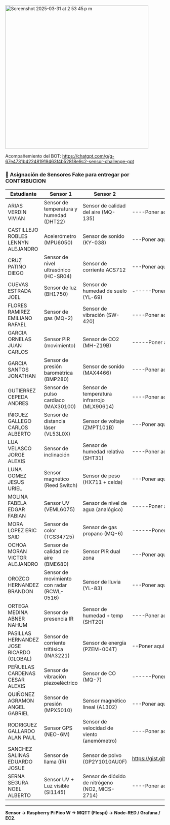 
<img width="452" alt="Screenshot 2025-03-31 at 2 53 45 p m" src="https://github.com/user-attachments/assets/e818e879-8723-4618-bafe-1e3d764ac43c" />


Acompañemiento del BOT: https://chatgpt.com/g/g-67e4731b422481919463f4b52818e9c2-sensor-challenge-gpt

### 🧪 Asignación de Sensores Fake para entregar por CONTRIBUCION

| Estudiante | Sensor 1 | Sensor 2 | Link 
|------------|----------|----------|----------|
| ARIAS VERDIN VIVIAN | Sensor de temperatura y humedad (DHT22) | Sensor de calidad del aire (MQ-135) |----Poner aqui------|
| CASTILLEJO ROBLES LENNYN ALEJANDRO | Acelerómetro (MPU6050) | Sensor de sonido (KY-038) |---Poner aqui-----|
| CRUZ PATIÑO DIEGO | Sensor de nivel ultrasónico (HC-SR04) | Sensor de corriente ACS712 |---Poner aqui---|
| CUEVAS ESTRADA JOEL | Sensor de luz (BH1750) | Sensor de humedad de suelo (YL-69) |------Poner aqui---|
| FLORES RAMIREZ EMILIANO RAFAEL | Sensor de gas (MQ-2) | Sensor de vibración (SW-420) |----Poner aqui---|
| GARCIA ORNELAS JUAN CARLOS | Sensor PIR (movimiento) | Sensor de CO2 (MH-Z19B) |-----Poner aqui--|
| GARCIA SANTOS JONATHAN | Sensor de presión barométrica (BMP280) | Sensor de sonido (MAX4466) |----Poner aqui----|
| GUTIERREZ CEPEDA ANDRES | Sensor de pulso cardíaco (MAX30100) | Sensor de temperatura infrarrojo (MLX90614) |----Poner aqui--|
| IÑIGUEZ GALLEGO CARLOS ALBERTO | Sensor de distancia láser (VL53L0X) | Sensor de voltaje (ZMPT101B) |---Poner aqui----|
| LUA VELASCO JORGE ALEXIS | Sensor de inclinación | Sensor de humedad relativa (SHT31) |----Poner aqui--|
| LUNA GOMEZ JESUS URIEL | Sensor magnético (Reed Switch) | Sensor de peso (HX711 + celda) |---Poner aqui----|
| MOLINA FABELA EDGAR FABIAN | Sensor UV (VEML6075) | Sensor de nivel de agua (analógico) |-----Poner aqui---|
| MORA LOPEZ ERIC SAID | Sensor de color (TCS34725) | Sensor de gas propano (MQ-6) |------Poner aqui---|
| OCHOA MORAN VICTOR ALEJANDRO | Sensor de calidad de aire (BME680) | Sensor PIR dual zona |---Poner aqui----|
| OROZCO HERNANDEZ BRANDON | Sensor de movimiento con radar (RCWL-0516) | Sensor de lluvia (YL-83) |---Poner aqui------|
| ORTEGA MEDINA ABNER NAHUM | Sensor de presencia IR | Sensor de humedad + temp (SHT20) |----Poner aqui-----|
| PASILLAS HERNANDEZ JOSE RICARDO (GLOBAL) | Sensor de corriente trifásica (INA3221) | Sensor de energía (PZEM-004T) |--Poner aqui----|
| PEÑUELAS CARDENAS CESAR ALEXIS | Sensor de vibración piezoeléctrico | Sensor de CO (MQ-7) |------Poner aqui-|
| QUIÑONEZ AGRAMON ANGEL GABRIEL | Sensor de presión (MPX5010) | Sensor magnético lineal (A1302) |---Poner aqui---|
| RODRIGUEZ GALLARDO ALAN PAUL | Sensor GPS (NEO-6M) | Sensor de velocidad de viento (anemómetro) |----Poner aqui----|
| SANCHEZ SALINAS EDUARDO JOSUE | Sensor de llama (IR) | Sensor de polvo (GP2Y1010AU0F) |https://gist.github.com/Eduardojs7/8216d320e519ff2e4640fe675a5993d2|
| SERNA SEGURA NOEL ALBERTO | Sensor UV + Luz visible (SI1145) | Sensor de dióxido de nitrógeno (NO2, MICS-2714) |----Poner aqui-----|

---

**Sensor → Raspberry Pi Pico W → MQTT (Flespi) → Node-RED / Grafana / EC2.**


